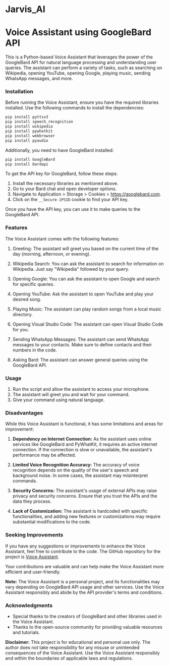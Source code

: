 # Jarvis_AI
# Voice Assistant using GoogleBard API


This is a Python-based Voice Assistant that leverages the power of the GoogleBard API for natural language processing and understanding user queries. The assistant can perform a variety of tasks, such as searching on Wikipedia, opening YouTube, opening Google, playing music, sending WhatsApp messages, and more.

### Installation

Before running the Voice Assistant, ensure you have the required libraries installed. Use the following commands to install the dependencies:

```bash
pip install pyttsx3
pip install speech_recognition
pip install wikipedia
pip install pywhatkit
pip install webbrowser
pip install pyaudio
```

Additionally, you need to have GoogleBard installed:

```bash
pip install GoogleBard 
pip install bardapi
```

To get the API key for GoogleBard, follow these steps:

1. Install the necessary libraries as mentioned above.
2. Go to your Bard chat and open developer options.
3. Navigate to Application > Storage > Cookies > https://googlebard.com.
4. Click on the `__Secure-1PSID` cookie to find your API key.

Once you have the API key, you can use it to make queries to the GoogleBard API.

### Features

The Voice Assistant comes with the following features:

1. Greeting: The assistant will greet you based on the current time of the day (morning, afternoon, or evening).

2. Wikipedia Search: You can ask the assistant to search for information on Wikipedia. Just say "Wikipedia" followed by your query.

3. Opening Google: You can ask the assistant to open Google and search for specific queries.

4. Opening YouTube: Ask the assistant to open YouTube and play your desired song.

5. Playing Music: The assistant can play random songs from a local music directory.

6. Opening Visual Studio Code: The assistant can open Visual Studio Code for you.

7. Sending WhatsApp Messages: The assistant can send WhatsApp messages to your contacts. Make sure to define contacts and their numbers in the code.

8. Asking Bard: The assistant can answer general queries using the GoogleBard API.

### Usage

1. Run the script and allow the assistant to access your microphone.
2. The assistant will greet you and wait for your command.
3. Give your command using natural language.

### Disadvantages

While this Voice Assistant is functional, it has some limitations and areas for improvement:

1. **Dependency on Internet Connection:** As the assistant uses online services like GoogleBard and PyWhatKit, it requires an active internet connection. If the connection is slow or unavailable, the assistant's performance may be affected.

2. **Limited Voice Recognition Accuracy:** The accuracy of voice recognition depends on the quality of the user's speech and background noise. In some cases, the assistant may misinterpret commands.

3. **Security Concerns:** The assistant's usage of external APIs may raise privacy and security concerns. Ensure that you trust the APIs and the data they process.

4. **Lack of Customization:** The assistant is hardcoded with specific functionalities, and adding new features or customizations may require substantial modifications to the code.

### Seeking Improvements

If you have any suggestions or improvements to enhance the Voice Assistant, feel free to contribute to the code. The GitHub repository for the project is [Voice Assistant](https://github.com/username/voice-assistant](https://github.com/LikithMeruvu/Jarvis_AI)).

Your contributions are valuable and can help make the Voice Assistant more efficient and user-friendly.

**Note:** The Voice Assistant is a personal project, and its functionalities may vary depending on GoogleBard API usage and other services. Use the Voice Assistant responsibly and abide by the API provider's terms and conditions.

### Acknowledgments

- Special thanks to the creators of GoogleBard and other libraries used in the Voice Assistant.
- Thanks to the open-source community for providing valuable resources and tutorials.

**Disclaimer:** This project is for educational and personal use only. The author does not take responsibility for any misuse or unintended consequences of the Voice Assistant. Use the Voice Assistant responsibly and within the boundaries of applicable laws and regulations.
